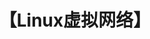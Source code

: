 ---
title: "【Linux虚拟网络】"
menu:
  main:
    identifier: "virtual-net"
    parent: "linux-net"
    name: "【Linux虚拟网络】"
    weight: 2
---